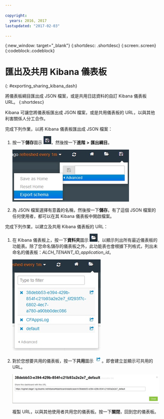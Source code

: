 ```yaml
---

copyright:
  years: 2016, 2017
lastupdated: "2017-02-03"

---
```


{:new_window: target="_blank"}
{:shortdesc: .shortdesc}
{:screen:.screen}
{:codeblock:.codeblock}


# 匯出及共用 Kibana 儀表板
{: #exporting_sharing_kibana_dash}

將儀表板綱目匯出成 JSON 檔案，或是共用日誌資料的自訂 Kibana 儀表板 URL。
{:shortdesc}

Kibana 可讓您將儀表板匯出成 JSON 檔案，或是共用儀表板的 URL，以與其他利害關係人分工合作。

完成下列作業，以將 Kibana 儀表板匯出成 JSON 檔案：

1. 按一下**儲存**圖示 ![「儲存」圖示](images/logging_save.jpg "「儲存」圖示")，然後按一下**進階** **>** **匯出綱目**。

    ![將儀表板匯出成 JSON 檔案](images/logging_export_json.jpg "將儀表板匯出成 JSON 檔案")

2. 為 JSON 檔案選擇有意義的名稱，然後按一下**儲存**。有了這個 JSON 檔案的任何使用者，都可以在其 Kibana 儀表板中開啟檔案。 

完成下列作業，以建立及共用 Kibana 儀表板的 URL：

1. 在 Kibana 儀表板上，按一下**資料夾**圖示 ![「資料夾」圖示](images/logging_folder.jpg "「資料夾」圖示")，以顯示列出所有最近儀表板的功能表。除了您命名儲存的儀表板之外，此功能表也會根據下列格式，列出未命名的儀表板：*ALCH_TENANT_ID_application_id*。 

    ![儀表板清單](images/logging_list_of_dashboards.jpg "儀表板清單")

2. 對於您想要共用的儀表板，按一下**共用**圖示 ![「共用」圖示](images/logging_create_url.jpg "「共用」圖示")。即會建立並顯示可共用的 URL。 

    ![可共用的 URL 窗格](images/logging_shareable_link_popup.jpg "可共用的 URL 窗格")

    複製 URL，以與其他使用者共用您的儀表板。按一下**關閉**，回到您的儀表板。
